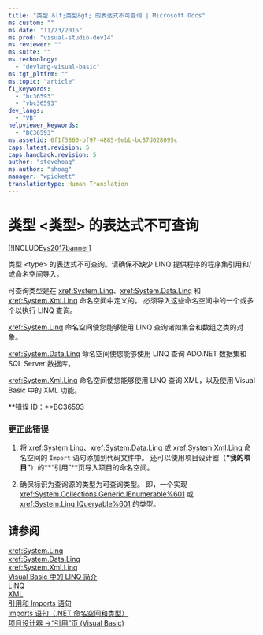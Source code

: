 ```yaml
---
title: "类型 &lt;类型&gt; 的表达式不可查询 | Microsoft Docs"
ms.custom: ""
ms.date: "11/23/2016"
ms.prod: "visual-studio-dev14"
ms.reviewer: ""
ms.suite: ""
ms.technology: 
  - "devlang-visual-basic"
ms.tgt_pltfrm: ""
ms.topic: "article"
f1_keywords: 
  - "bc36593"
  - "vbc36593"
dev_langs: 
  - "VB"
helpviewer_keywords: 
  - "BC36593"
ms.assetid: 6f1f5860-bf97-4885-9ebb-bc87d028095c
caps.latest.revision: 5
caps.handback.revision: 5
author: "stevehoag"
ms.author: "shoag"
manager: "wpickett"
translationtype: Human Translation
---
```

# 类型 &lt;类型&gt; 的表达式不可查询
[!INCLUDE[vs2017banner](../../../csharp/includes/vs2017banner.md)]

类型 \<type\> 的表达式不可查询。请确保不缺少 LINQ 提供程序的程序集引用和\/或命名空间导入。  
  
 可查询类型是在 <xref:System.Linq>、<xref:System.Data.Linq> 和 <xref:System.Xml.Linq> 命名空间中定义的。  必须导入这些命名空间中的一个或多个以执行 LINQ 查询。  
  
 <xref:System.Linq> 命名空间使您能够使用 LINQ 查询诸如集合和数组之类的对象。  
  
 <xref:System.Data.Linq> 命名空间使您能够使用 LINQ 查询 ADO.NET 数据集和 SQL Server 数据库。  
  
 <xref:System.Xml.Linq> 命名空间使您能够使用 LINQ 查询 XML，以及使用 Visual Basic 中的 XML 功能。  
  
 **错误 ID：**BC36593  
  
### 更正此错误  
  
1.  将 <xref:System.Linq>、<xref:System.Data.Linq> 或 <xref:System.Xml.Linq> 命名空间的 `Import` 语句添加到代码文件中。  还可以使用项目设计器（**“我的项目”**）的**“引用”**页导入项目的命名空间。  
  
2.  确保标识为查询源的类型为可查询类型。  即，一个实现 <xref:System.Collections.Generic.IEnumerable%601> 或 <xref:System.Linq.IQueryable%601> 的类型。  
  
## 请参阅  
 <xref:System.Linq>   
 <xref:System.Data.Linq>   
 <xref:System.Xml.Linq>   
 [Visual Basic 中的 LINQ 简介](../../../visual-basic/programming-guide/language-features/linq/introduction-to-linq.md)   
 [LINQ](../../../visual-basic/programming-guide/language-features/linq/index.md)   
 [XML](../../../visual-basic/programming-guide/language-features/xml/index.md)   
 [引用和 Imports 语句](../../../visual-basic/programming-guide/program-structure/references-and-the-imports-statement.md)   
 [Imports 语句（.NET 命名空间和类型）](../../../visual-basic/language-reference/statements/imports-statement-net-namespace-and-type.md)   
 [项目设计器 \-\>“引用”页 \(Visual Basic\)](/visual-studio/ide/reference/references-page-project-designer-visual-basic)